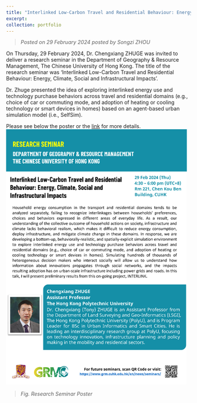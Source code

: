 ```yaml
---
title: "Interlinked Low-Carbon Travel and Residential Behaviour: Energy, Climate, Social and Infrastructural Impacts"
excerpt: 
collection: portfolio
---
```

> _Posted on 29 February 2024 posted by Songzi ZHOU_

On Thursday, 29 February 2024, Dr. Chengxiang ZHUGE was invited to deliver a research seminar in the Department of Geography & Resource Management, The Chinese University of Hong Kong. The title of the research seminar was ‘Interlinked Low-Carbon Travel and Residential Behaviour: Energy, Climate, Social and Infrastructural Impacts’.

Dr. Zhuge presented the idea of exploring interlinked energy use and technology purchase behaviors across travel and residential domains (e.g., choice of car or commuting mode, and adoption of heating or cooling technology or smart devices in homes) based on an agent-based urban simulation model (i.e., SelfSim).

Please see below the poster or the [link](https://www.grm.cuhk.edu.hk/cab/dept-seminars/2024/Seminar20240229.pdf) for more details. 
<br/><img src="/images/news-1.png">
> _Fig. Research Seminar Poster_
